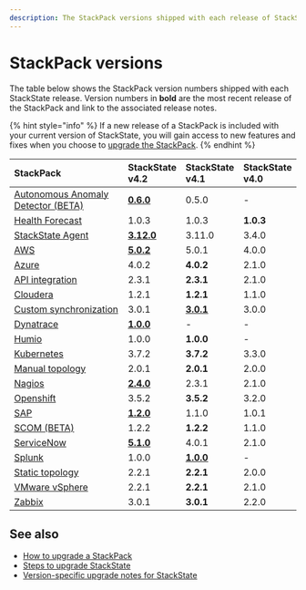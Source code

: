 ```yaml
---
description: The StackPack versions shipped with each release of StackState.
---
```


# StackPack versions

The table below shows the StackPack version numbers shipped with each StackState release. Version numbers in **bold** are the most recent release of the StackPack and link to the associated release notes. 

{% hint style="info" %}
If a new release of a StackPack is included with your current version of StackState, you will gain access to new features and fixes when you choose to [upgrade the StackPack](/stackpacks/about-stackpacks.md#upgrade-a-stackpack). 
{% endhint %}

| StackPack | StackState<br />v4.2 | StackState<br />v4.1 | StackState<br />v4.0 |
|:---|:---|:---|:---|
| [Autonomous Anomaly Detector (BETA)](/stackpacks/add-ons/aad.md) | [**0.6.0**](/stackpacks/add-ons/aad.md#release-notes) | 0.5.0 | - |
| [Health Forecast](/stackpacks/add-ons/health-forecast.md) | 1.0.3 | 1.0.3 | **1.0.3** |
| [StackState Agent](/stackpacks/integrations/agent.md) | [**3.12.0**](/stackpacks/integrations/agent.md#release-notes) | 3.11.0 | 3.4.0 |
| [AWS](/stackpacks/integrations/aws.md) | [**5.0.2**](/stackpacks/integrations/aws.md#release-notes) | 5.0.1 | 4.0.0 |
| [Azure](/stackpacks/integrations/azure.md) | 4.0.2 | **4.0.2** | 2.1.0 |
| [API integration](/stackpacks/integrations/api-integration.md) | 2.3.1 | **2.3.1** | 2.1.0 |
| [Cloudera](/stackpacks/integrations/cloudera.md) | 1.2.1 | **1.2.1** | 1.1.0 |
| [Custom synchronization](/stackpacks/integrations/customsync.md) | 3.0.1 | [**3.0.1**](https://github.com/StackVista/stackpack-autosync/blob/master/RELEASE.md) | 3.0.0 |
| [Dynatrace](/stackpacks/integrations/dynatrace.md) | [**1.0.0**](/stackpacks/integrations/dynatrace.md#release-notes) | - | - |
| [Humio](/stackpacks/integrations/humio.md) | 1.0.0 | **1.0.0** | - |
| [Kubernetes](/stackpacks/integrations/kubernetes.md) | 3.7.2 | **3.7.2** | 3.3.0 |
| [Manual topology](/stackpacks/integrations/manualtopo.md) | 2.0.1 | **2.0.1** | 2.0.0 |
| [Nagios](/stackpacks/integrations/nagios.md) | [**2.4.0**](/stackpacks/integrations/nagios.md#release-notes) | 2.3.1 | 2.1.0 |
| [Openshift](/stackpacks/integrations/openshift.md) | 3.5.2 | **3.5.2** | 3.2.0 |
| [SAP](/stackpacks/integrations/sap.md) | [**1.2.0**](https://github.com/StackVista/stackpack-sap/blob/master/src/main/stackpack/resources/RELEASE.md) | 1.1.0 | 1.0.1 |
| [SCOM (BETA)](/stackpacks/integrations/scom.md) | 1.2.2 | **1.2.2** | 1.1.0 |
| [ServiceNow](/stackpacks/integrations/servicenow.md) | [**5.1.0**](/stackpacks/integrations/servicenow.md#release-notes) | 4.0.1 | 2.1.0 |
| [Splunk](/stackpacks/integrations/splunk/README.md) | 1.0.0 | [**1.0.0**](https://github.com/StackVista/stackpack-splunk/blob/master/RELEASE.md) | - |
| [Static topology](/stackpacks/integrations/static_topology.md) | 2.2.1| **2.2.1** | 2.0.0 |
| [VMware vSphere](/stackpacks/integrations/vsphere.md) | 2.2.1 | **2.2.1** | 2.1.0 |
| [Zabbix](/stackpacks/integrations/zabbix.md) | 3.0.1 | **3.0.1** | 2.2.0 |

## See also

- [How to upgrade a StackPack](/stackpacks/about-stackpacks.md#upgrade-a-stackpack)
- [Steps to upgrade StackState](/setup/upgrade-stackstate/steps-to-upgrade.md)
- [Version-specific upgrade notes for StackState](/setup/upgrade-stackstate/version-specific-upgrade-instructions.md)
